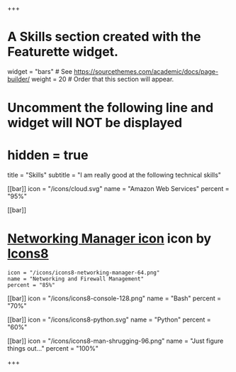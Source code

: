 +++
# A Skills section created with the Featurette widget.
widget = "bars"  # See https://sourcethemes.com/academic/docs/page-builder/
weight = 20  # Order that this section will appear.

# Uncomment the following line and widget will NOT be displayed
# hidden = true

title = "Skills"
subtitle = "I am really good at the following technical skills"

[[bar]]
	icon = "/icons/cloud.svg"
	name = "Amazon Web Services"
	percent = "95%"

[[bar]]
# <a target="_blank" href="https://icons8.com/icons/set/networking-manager">Networking Manager icon</a> icon by <a target="_blank" href="https://icons8.com">Icons8</a>
	icon = "/icons/icons8-networking-manager-64.png"
	name = "Networking and Firewall Management"
	percent = "85%"

[[bar]]
	icon = "/icons/icons8-console-128.png"
	name = "Bash"
	percent = "70%"

[[bar]]
	icon = "/icons/icons8-python.svg"
	name = "Python"
	percent = "60%"


[[bar]]
	icon = "/icons/icons8-man-shrugging-96.png"
	name = "Just figure things out..."
	percent = "100%"

+++